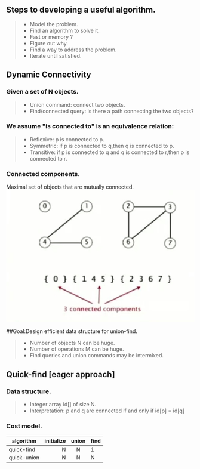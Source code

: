 ## Steps to developing a useful algorithm.

> * Model the problem.
> * Find an algorithm to solve it.
> * Fast or memory ?
> * Figure out why.
> * Find a way to address the problem.
> * Iterate until satisfied.

## Dynamic Connectivity

### Given a set of N objects.

> * Union command: connect two objects.
> * Find/connected query: is there a path connecting the two objects?

### We assume "is connected to" is an equivalence relation:
> * Reflexive: p is connected to p.
> * Symmetric: if p is connected to q,then q is connected to p.
> * Transitive: if p is connected to q and q is connected to r,then p is connected to r.

### Connected components.
Maximal set of objects that are mutually connected.
![image](https://github.com/Byelaney/Algorithm-P1/raw/master/notes/pictures/connected_components.png)

##Goal:Design efficient data structure for union-find.
> * Number of objects N can be huge.
> * Number of operations M can be huge.
> * Find queries and union commands may be intermixed.


## Quick-find [eager approach]
### Data structure.
> * Integer array id[] of size N.
> * Interpretation: p and q are connected if and only if id[p] = id[q]


### Cost model.
| algorithm  | initialize  |  union  | find |
| --------   | ---------:  | :----:  | ---- |
| quick-find | N           |  N      | 1    |
| quick-union| N           |  N      | N    |
